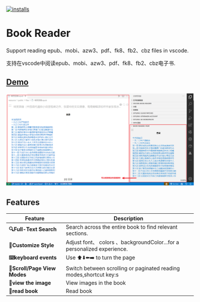 [![installs](https://img.shields.io/visual-studio-marketplace/i/lindacong.vscode-book-reader)](https://marketplace.visualstudio.com/items?itemName=lindacong.vscode-book-reader)

# Book Reader

Support reading epub、mobi、azw3、pdf、fk8、fb2、cbz files in vscode.

支持在vscode中阅读epub、mobi、azw3、pdf、fk8、fb2、cbz电子书.

## [Demo](https://jinhuan138.github.io/vscode-book-reader/)

[![demo](./resource/public/image/preview.png)](https://jinhuan138.github.io/vscode-book-reader/)

## Features

| Feature                     | **Description**                                              |
| --------------------------- | ------------------------------------------------------------ |
| **🔍Full-Text Search**       | Search across the entire book to find relevant sections.     |
| **🎨Customize Style**        | Adjust font、 colors 、backgroundColor...for a personalized experience. |
| **⌨️keyboard events**        | Use ⬆️⬇️⬅️➡️ to turn the page                                    |
| **🔁Scroll/Page View Modes** | Switch between scrolling or paginated reading modes,shortcut key:s |
| **👀view the image**         | View images in the book                                      |
| **🎤read  book**             | Read  book                                                   |

